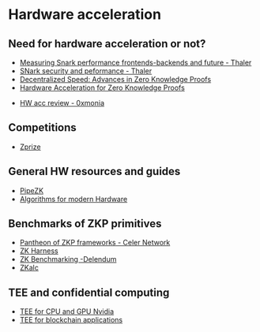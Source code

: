# Hardware acceleration

## Need for hardware acceleration or not?

- [Measuring Snark performance frontends-backends and future - Thaler](https://a16zcrypto.com/measuring-snark-performance-frontends-backends-and-the-future/)
- [SNark security and peformance - Thaler](https://a16zcrypto.com/snark-security-and-performance/)
- [Decentralized Speed: Advances in Zero Knowledge Proofs](https://a16z.com/2022/04/15/zero-knowledge-proofs-hardware-decentralization-innovation/)
- [Hardware Acceleration for Zero Knowledge Proofs](https://www.paradigm.xyz/2022/04/zk-hardware)
<!-- - [Secure computing and hardware acceleration](https://www.sigarch.org/cryptography-for-secure-computing-a-new-hardware-acceleration-opportunity/) -->
- [HW acc review - 0xmonia](https://hackmd.io/@0xMonia/SkQ6-oRz3?utm_source=substack&utm_medium=email)

## Competitions
<!-- markdown-link-check-disable -->
- [Zprize](https://hackmd.io/KGbmVFoYT2-Og30qjoG3ow#bfb53425-submission)

## General HW resources and guides

- [PipeZK](https://www.microsoft.com/en-us/research/publication/pipezk-accelerating-zero-knowledge-proof-with-a-pipelined-architecture/)
- [Algorithms for modern Hardware](https://en.algorithmica.org/hpc/)

## Benchmarks of ZKP primitives

- [Pantheon of ZKP frameworks - Celer Network](https://blog.celer.network/2023/03/01/the-pantheon-of-zero-knowledge-proof-development-frameworks/)
- [ZK Harness](https://www.zk-bench.org)
- [ZK Benchmarking -Delendum](https://github.com/delendum-xyz/zk-benchmarking)
- [ZKalc](https://zka.lc/about)


## TEE and confidential computing

- [TEE for CPU and GPU Nvidia](https://github.com/NVIDIA/nvtrust)
- [TEE for blockchain applications](https://www.youtube.com/watch?v=Xq7oWtiwWII)